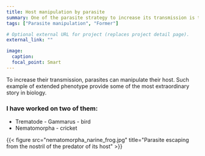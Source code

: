 ```yaml
---
title: Host manipulation by parasite
summary: One of the parasite strategy to increase its transmission is to manipulates its host. I started science by studying such strategy.
tags: ["Parasite manipulation", "Former"]

# Optional external URL for project (replaces project detail page).
external_link: ""

image:
  caption:
  focal_point: Smart
---
```


To increase their transmission, parasites can manipulate their host. Such example of extended phenotype provide some of the most extraordinary story in biology. 
<h3>I have worked on two of them:</h3>
<ul>
  <li>Trematode - Gammarus - bird </li>
  <li>Nematomorpha - cricket</li>
</ul>  

{{< figure src="nematomorpha_narine_frog.jpg" title="Parasite escaping from the nostril of the predator of its host" >}}
